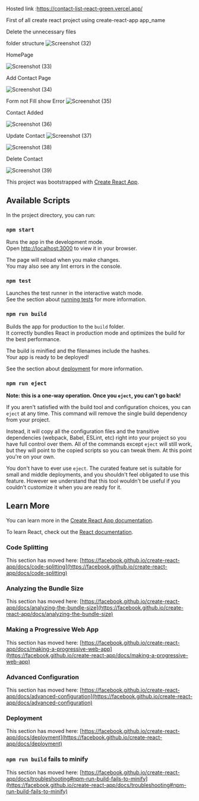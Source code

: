 Hosted link :https://contact-list-react-green.vercel.app/



First of all create react project using create-react-app app_name

Delete the unnecessary files

folder structure
![Screenshot (32)](https://github.com/Khanjamshed007/Contact-List-React/assets/94047780/4bbd93af-3846-4d47-9bb5-499d76386177)



HomePage


![Screenshot (33)](https://github.com/Khanjamshed007/Contact-List-React/assets/94047780/09f1bcc4-8799-4e83-8747-fa8636d0899e)

Add Contact Page

![Screenshot (34)](https://github.com/Khanjamshed007/Contact-List-React/assets/94047780/ab4f0a5f-2b85-4db0-873c-dff06c74880a)


Form not Fill show Error
![Screenshot (35)](https://github.com/Khanjamshed007/Contact-List-React/assets/94047780/17ef3572-cb6e-441e-9f78-4bf21e1c489f)


Contact Added

![Screenshot (36)](https://github.com/Khanjamshed007/Contact-List-React/assets/94047780/faa929d8-aa14-44f6-8e20-cb7ede3ea3dd)

Update Contact
![Screenshot (37)](https://github.com/Khanjamshed007/Contact-List-React/assets/94047780/4f4ab33b-c6d3-4b0d-84e0-3e4df2e3da9b)

![Screenshot (38)](https://github.com/Khanjamshed007/Contact-List-React/assets/94047780/0d470f17-b9e6-42c6-a2ee-cdaf27191ac5)

Delete Contact

![Screenshot (39)](https://github.com/Khanjamshed007/Contact-List-React/assets/94047780/e81cdfb5-4fa3-454a-861f-023b73625455)



This project was bootstrapped with [Create React App](https://github.com/facebook/create-react-app).

## Available Scripts

In the project directory, you can run:

### `npm start`

Runs the app in the development mode.\
Open [http://localhost:3000](http://localhost:3000) to view it in your browser.

The page will reload when you make changes.\
You may also see any lint errors in the console.

### `npm test`

Launches the test runner in the interactive watch mode.\
See the section about [running tests](https://facebook.github.io/create-react-app/docs/running-tests) for more information.

### `npm run build`

Builds the app for production to the `build` folder.\
It correctly bundles React in production mode and optimizes the build for the best performance.

The build is minified and the filenames include the hashes.\
Your app is ready to be deployed!

See the section about [deployment](https://facebook.github.io/create-react-app/docs/deployment) for more information.

### `npm run eject`

**Note: this is a one-way operation. Once you `eject`, you can't go back!**

If you aren't satisfied with the build tool and configuration choices, you can `eject` at any time. This command will remove the single build dependency from your project.

Instead, it will copy all the configuration files and the transitive dependencies (webpack, Babel, ESLint, etc) right into your project so you have full control over them. All of the commands except `eject` will still work, but they will point to the copied scripts so you can tweak them. At this point you're on your own.

You don't have to ever use `eject`. The curated feature set is suitable for small and middle deployments, and you shouldn't feel obligated to use this feature. However we understand that this tool wouldn't be useful if you couldn't customize it when you are ready for it.

## Learn More

You can learn more in the [Create React App documentation](https://facebook.github.io/create-react-app/docs/getting-started).

To learn React, check out the [React documentation](https://reactjs.org/).

### Code Splitting

This section has moved here: [https://facebook.github.io/create-react-app/docs/code-splitting](https://facebook.github.io/create-react-app/docs/code-splitting)

### Analyzing the Bundle Size

This section has moved here: [https://facebook.github.io/create-react-app/docs/analyzing-the-bundle-size](https://facebook.github.io/create-react-app/docs/analyzing-the-bundle-size)

### Making a Progressive Web App

This section has moved here: [https://facebook.github.io/create-react-app/docs/making-a-progressive-web-app](https://facebook.github.io/create-react-app/docs/making-a-progressive-web-app)

### Advanced Configuration

This section has moved here: [https://facebook.github.io/create-react-app/docs/advanced-configuration](https://facebook.github.io/create-react-app/docs/advanced-configuration)

### Deployment

This section has moved here: [https://facebook.github.io/create-react-app/docs/deployment](https://facebook.github.io/create-react-app/docs/deployment)

### `npm run build` fails to minify

This section has moved here: [https://facebook.github.io/create-react-app/docs/troubleshooting#npm-run-build-fails-to-minify](https://facebook.github.io/create-react-app/docs/troubleshooting#npm-run-build-fails-to-minify)
